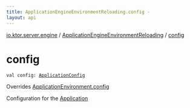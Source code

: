 ```yaml
---
title: ApplicationEngineEnvironmentReloading.config - 
layout: api
---
```


<div class='api-docs-breadcrumbs'><a href="../index.html">io.ktor.server.engine</a> / <a href="index.html">ApplicationEngineEnvironmentReloading</a> / <a href="./config.html">config</a></div>

# config

<div class="signature"><code><span class="keyword">val </span><span class="identifier">config</span><span class="symbol">: </span><a href="../../io.ktor.config/-application-config/index.html"><span class="identifier">ApplicationConfig</span></a></code></div>

Overrides <a href="../../io.ktor.application/-application-environment/config.html">ApplicationEnvironment.config</a>

Configuration for the <a href="../../io.ktor.application/-application/index.html">Application</a>

